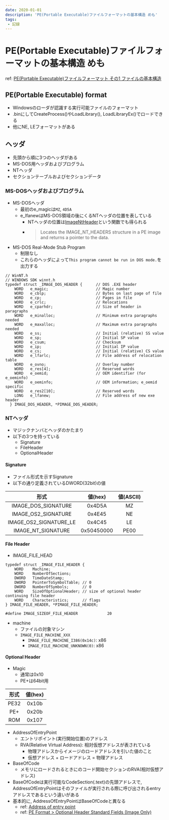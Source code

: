 ```yaml
---
date: 2020-01-01
description: 'PE(Portable Executable)ファイルフォーマットの基本構造 めも'
tags:
 - 記録
---
```


# PE(Portable Executable)ファイルフォーマットの基本構造 めも
ref: [PE(Portable Executable)ファイルフォーマット その1 ファイルの基本構造](http://hp.vector.co.jp/authors/VA050396/tech_06.html)

## PE(Portable Executable) format
   - Windowsのローダが認識する実行可能ファイルのフォーマット
   - .binにしてCreateProcess()やLoadLibrary(), LoadLibraryEx()でロードできる
   - 他にNE, LEフォーマットがある
 


## ヘッダ
 -  先頭から順に3つのヘッダがある
   - MS-DOS用ヘッダおよびプログラム
   - NTヘッダ
   - セクションテーブルおよびセクションデータ

### MS-DOSヘッダおよびプログラム
   - MS-DOSヘッダ
     - 最初のe_magicは`MZ`, `4D5A`
     - e_lfanewはMS-DOS領域の後にくるNTヘッダの位置を表している
       - NTヘッダの位置は[ImageNtHeader](https://docs.microsoft.com/en-us/windows/win32/api/dbghelp/nf-dbghelp-imagentheader?redirectedfrom=MSDN)という関数でも得られる
       - > Locates the IMAGE_NT_HEADERS structure in a PE image and returns a pointer to the data.
   - MS-DOS Real-Mode Stub Program
     - 制限なし
     - これらのヘッダによって`This program cannot be run in DOS mode.`を出力する
 
```
// WinNT.h
// WINDOWS SDK winnt.h
typedef struct _IMAGE_DOS_HEADER {      // DOS .EXE header
    WORD   e_magic;                     // Magic number
    WORD   e_cblp;                      // Bytes on last page of file
    WORD   e_cp;                        // Pages in file
    WORD   e_crlc;                      // Relocations
    WORD   e_cparhdr;                   // Size of header in paragraphs
    WORD   e_minalloc;                  // Minimum extra paragraphs needed
    WORD   e_maxalloc;                  // Maximum extra paragraphs needed
    WORD   e_ss;                        // Initial (relative) SS value
    WORD   e_sp;                        // Initial SP value
    WORD   e_csum;                      // Checksum
    WORD   e_ip;                        // Initial IP value
    WORD   e_cs;                        // Initial (relative) CS value
    WORD   e_lfarlc;                    // File address of relocation table
    WORD   e_ovno;                      // Overlay number
    WORD   e_res[4];                    // Reserved words
    WORD   e_oemid;                     // OEM identifier (for e_oeminfo)
    WORD   e_oeminfo;                   // OEM information; e_oemid specific
    WORD   e_res2[10];                  // Reserved words
    LONG   e_lfanew;                    // File address of new exe header
  } IMAGE_DOS_HEADER, *PIMAGE_DOS_HEADER;
```

### NTヘッダ
   - マジックナンバとヘッダのかたまり
   - 以下の3つを持っている
     - Signature
     - FileHeader
     - OptionalHeader
     

#### Signature
   - ファイル形式を示すSignature
   - 以下の通り定義されているDWORD(32bit)の値
 
|形式|値(hex)|値(ASCII)|
|:-:|:-:|:-:|
|IMAGE_DOS_SIGNATURE|0x4D5A|MZ|
|IMAGE_OS2_SIGNATURE|0x4E45|NE|
|IMAGE_OS2_SIGNATURE\_LE|0x4C45|LE|
|IMAGE\_NT\_SIGNATURE|0x50450000|PE00|

#### File Header
   - IMAGE_FILE_HEAD

```
typedef struct _IMAGE_FILE_HEADER {
    WORD    Machine;
    WORD    NumberOfSections;
    DWORD   TimeDateStamp;
    DWORD   PointerToSymbolTable; // 0
    DWORD   NumberOfSymbols;      // 0
    WORD    SizeOfOptionalHeader; // size of optional header continuing file header
    WORD    Characteristics;      // flags
} IMAGE_FILE_HEADER, *PIMAGE_FILE_HEADER;

#define IMAGE_SIZEOF_FILE_HEADER             20
```

 - machine
   - ファイルの対象マシン
   - `IMAGE_FILE_MACHINE_XXX`
     - `IMAGE_FILE_MACHINE_I386(0x14c)`: x86
     - `IMAGE_FILE_MACHINE_UNKNOWN(0)`: x86
 
#### Optional Header
   - Magic
     - 通常は0x10
     - PE+は64bit用

|形式|値(hex)|
|:-:|:-:|
|PE32|0x10b|
|PE+|0x20b|
|ROM|0x107|

   - AddressOfEntryPoint
     - エントリポイント(実行開始位置)のアドレス
     - RVA(Relative Virtual Address): 相対仮想アドレスが表されている
       - 物理アドレスからイメージのロードアドレスを引いた値のこと
       - 仮想アドレス + ロードアドレス = 物理アドレス
   - BaseOfCode
     - メモリにロードされるときにのコード開始セクションのRVA(相対仮想アドレス)   
   - BaseOfCodeは実行可能なCodeSection(.text)の先頭アドレスで, AddressOfEntryPointはそのファイルが実行される際に呼び出されるentryアドレスであるという違いがある
   - 基本的に, AddressOfEntryPointはBaseOfCodeと異なる
     - ref: [Address of entry point](https://stackoverflow.com/questions/9613867/address-of-entry-point)
     - ref: [PE Format > Optional Header Standard Fields (Image Only)](https://docs.microsoft.com/ja-jp/windows/win32/debug/pe-format#optional-header-standard-fields-image-only)

